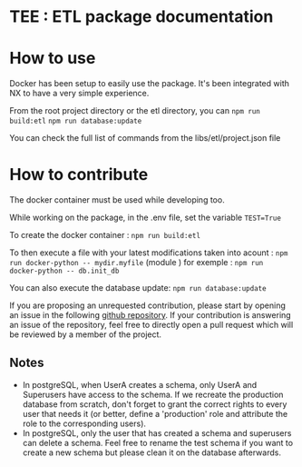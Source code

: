 # TEE : ETL package documentation

# How to use

Docker has been setup to easily use the package.
It's been integrated with NX to have a very simple experience.

From the root project directory or the etl directory, you can 
`npm run build:etl`
`npm run database:update`

You can check the full list of commands from the libs/etl/project.json file

# How to contribute

The docker container must be used while developing too. 

While working on the package, in the .env file, set the variable `TEST=True`

To create the docker container : 
`npm run build:etl`

To then execute a file with your latest modifications taken into acount : 
`npm run docker-python -- mydir.myfile` (module )
for exemple : `npm run docker-python -- db.init_db`

You can also execute the database update: 
`npm run database:update`

If you are proposing an unrequested contribution, please start by opening an issue in the following [github repository](https://github.com/betagouv/mission-transition-ecologique).
If your contribution is answering an issue of the repository, feel free to directly open a pull request which will be reviewed by a member of the project.


## Notes

- In postgreSQL, when UserA creates a schema, only UserA and Superusers have access to the schema. If we recreate the production database from scratch, don't forget to grant the correct rights to every user that needs it (or better, define a 'production' role and attribute the role to the corresponding users).
- In postgreSQL, only the user that has created a schema and superusers can delete a schema. Feel free to rename the test schema if you want to create a new schema but please clean it on the database afterwards.  
